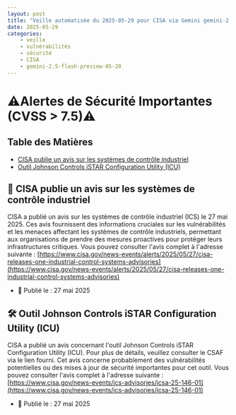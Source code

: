 ```yaml
---
layout: post
title: "Veille automatisée du 2025-05-29 pour CISA via Gemini gemini-2.5-flash-preview-05-20"
date: 2025-05-29
categories:
    - veille
    - vulnérabilités
    - sécurité
    - CISA
    - gemini-2.5-flash-preview-05-20
---
```

# ⚠️Alertes de Sécurité Importantes (CVSS > 7.5)⚠️

## Table des Matières
* [CISA publie un avis sur les systèmes de contrôle industriel](#cisa-publie-un-avis-sur-les-systèmes-de-contrôle-industriel)
* [Outil Johnson Controls iSTAR Configuration Utility (ICU)](#outil-johnson-controls-istar-configuration-utility-icu)

## 🚨 CISA publie un avis sur les systèmes de contrôle industriel
CISA a publié un avis sur les systèmes de contrôle industriel (ICS) le 27 mai 2025. Ces avis fournissent des informations cruciales sur les vulnérabilités et les menaces affectant les systèmes de contrôle industriels, permettant aux organisations de prendre des mesures proactives pour protéger leurs infrastructures critiques. Vous pouvez consulter l'avis complet à l'adresse suivante : [https://www.cisa.gov/news-events/alerts/2025/05/27/cisa-releases-one-industrial-control-systems-advisories](https://www.cisa.gov/news-events/alerts/2025/05/27/cisa-releases-one-industrial-control-systems-advisories)
* 📅 Publié le : 27 mai 2025

## 🛠️ Outil Johnson Controls iSTAR Configuration Utility (ICU)
CISA a publié un avis concernant l'outil Johnson Controls iSTAR Configuration Utility (ICU). Pour plus de détails, veuillez consulter le CSAF via le lien fourni. Cet avis concerne probablement des vulnérabilités potentielles ou des mises à jour de sécurité importantes pour cet outil. Vous pouvez consulter l'avis complet à l'adresse suivante : [https://www.cisa.gov/news-events/ics-advisories/icsa-25-146-01](https://www.cisa.gov/news-events/ics-advisories/icsa-25-146-01)
* 📅 Publié le : 27 mai 2025